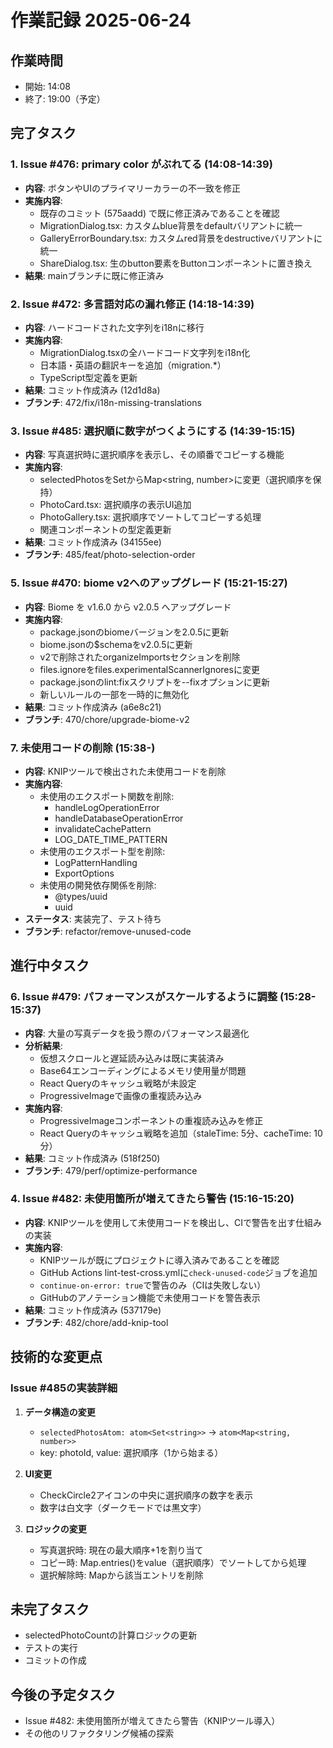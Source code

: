 # 作業記録 2025-06-24

## 作業時間
- 開始: 14:08
- 終了: 19:00（予定）

## 完了タスク

### 1. Issue #476: primary color がぶれてる (14:08-14:39)
- **内容**: ボタンやUIのプライマリーカラーの不一致を修正
- **実施内容**:
  - 既存のコミット (575aadd) で既に修正済みであることを確認
  - MigrationDialog.tsx: カスタムblue背景をdefaultバリアントに統一
  - GalleryErrorBoundary.tsx: カスタムred背景をdestructiveバリアントに統一  
  - ShareDialog.tsx: 生のbutton要素をButtonコンポーネントに置き換え
- **結果**: mainブランチに既に修正済み

### 2. Issue #472: 多言語対応の漏れ修正 (14:18-14:39)
- **内容**: ハードコードされた文字列をi18nに移行
- **実施内容**:
  - MigrationDialog.tsxの全ハードコード文字列をi18n化
  - 日本語・英語の翻訳キーを追加（migration.*）
  - TypeScript型定義を更新
- **結果**: コミット作成済み (12d1d8a)
- **ブランチ**: 472/fix/i18n-missing-translations

### 3. Issue #485: 選択順に数字がつくようにする (14:39-15:15)
- **内容**: 写真選択時に選択順序を表示し、その順番でコピーする機能
- **実施内容**:
  - selectedPhotosをSet<string>からMap<string, number>に変更（選択順序を保持）
  - PhotoCard.tsx: 選択順序の表示UI追加
  - PhotoGallery.tsx: 選択順序でソートしてコピーする処理
  - 関連コンポーネントの型定義更新
- **結果**: コミット作成済み (34155ee)
- **ブランチ**: 485/feat/photo-selection-order

### 5. Issue #470: biome v2へのアップグレード (15:21-15:27)
- **内容**: Biome を v1.6.0 から v2.0.5 へアップグレード
- **実施内容**:
  - package.jsonのbiomeバージョンを2.0.5に更新
  - biome.jsonの$schemaをv2.0.5に更新
  - v2で削除されたorganizeImportsセクションを削除
  - files.ignoreをfiles.experimentalScannerIgnoresに変更
  - package.jsonのlint:fixスクリプトを--fixオプションに更新
  - 新しいルールの一部を一時的に無効化
- **結果**: コミット作成済み (a6e8c21)
- **ブランチ**: 470/chore/upgrade-biome-v2

### 7. 未使用コードの削除 (15:38-)
- **内容**: KNIPツールで検出された未使用コードを削除
- **実施内容**:
  - 未使用のエクスポート関数を削除:
    - handleLogOperationError
    - handleDatabaseOperationError
    - invalidateCachePattern
    - LOG_DATE_TIME_PATTERN
  - 未使用のエクスポート型を削除:
    - LogPatternHandling
    - ExportOptions
  - 未使用の開発依存関係を削除:
    - @types/uuid
    - uuid
- **ステータス**: 実装完了、テスト待ち
- **ブランチ**: refactor/remove-unused-code

## 進行中タスク

### 6. Issue #479: パフォーマンスがスケールするように調整 (15:28-15:37)
- **内容**: 大量の写真データを扱う際のパフォーマンス最適化
- **分析結果**:
  - 仮想スクロールと遅延読み込みは既に実装済み
  - Base64エンコーディングによるメモリ使用量が問題
  - React Queryのキャッシュ戦略が未設定
  - ProgressiveImageで画像の重複読み込み
- **実施内容**:
  - ProgressiveImageコンポーネントの重複読み込みを修正
  - React Queryのキャッシュ戦略を追加（staleTime: 5分、cacheTime: 10分）
- **結果**: コミット作成済み (518f250)
- **ブランチ**: 479/perf/optimize-performance

### 4. Issue #482: 未使用箇所が増えてきたら警告 (15:16-15:20)
- **内容**: KNIPツールを使用して未使用コードを検出し、CIで警告を出す仕組みの実装
- **実施内容**:
  - KNIPツールが既にプロジェクトに導入済みであることを確認
  - GitHub Actions lint-test-cross.ymlに`check-unused-code`ジョブを追加
  - `continue-on-error: true`で警告のみ（CIは失敗しない）
  - GitHubのアノテーション機能で未使用コードを警告表示
- **結果**: コミット作成済み (537179e)
- **ブランチ**: 482/chore/add-knip-tool

## 技術的な変更点

### Issue #485の実装詳細
1. **データ構造の変更**
   - `selectedPhotosAtom: atom<Set<string>>` → `atom<Map<string, number>>`
   - key: photoId, value: 選択順序（1から始まる）

2. **UI変更**
   - CheckCircle2アイコンの中央に選択順序の数字を表示
   - 数字は白文字（ダークモードでは黒文字）

3. **ロジックの変更**
   - 写真選択時: 現在の最大順序+1を割り当て
   - コピー時: Map.entries()をvalue（選択順序）でソートしてから処理
   - 選択解除時: Mapから該当エントリを削除

## 未完了タスク
- selectedPhotoCountの計算ロジックの更新
- テストの実行
- コミットの作成

## 今後の予定タスク
- Issue #482: 未使用箇所が増えてきたら警告（KNIPツール導入）
- その他のリファクタリング候補の探索